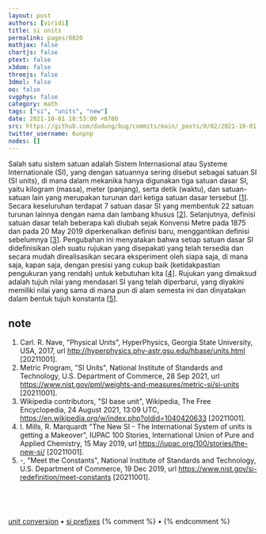 ```yaml
---
layout: post
authors: [viridi]
title: si units
permalink: pages/0020
mathjax: false
chartjs: false
ptext: false
x3dom: false
threejs: false
3dmol: false
oo: false
svgphys: false
category: math
tags: ["si", "units", "new"]
date: 2021-10-01 18:53:00 +0700
src: https://github.com/dudung/bug/commits/main/_posts/0/02/2021-10-01-si-units.md
twitter_username: 6unpnp
nodes: []
---
```

Salah satu sistem satuan adalah Sistem Internasional atau Systeme Internationale (SI), yang dengan satuannya sering disebut sebagai satuan SI (SI units), di mana dalam mekanika hanya digunakan tiga satuan dasar SI, yaitu kilogram (massa), meter (panjang), serta detik (waktu), dan satuan-satuan lain yang merupakan turunan dari ketiga satuan dasar tersebut [[1](#r01)]. Secara keseluruhan terdapat 7 satuan dasar SI yang membentuk 22 satuan turunan lainnya dengan nama dan lambang khusus [[2](#r02)]. Selanjutnya, definisi satuan dasar telah beberapa kali diubah sejak Konvensi Metre pada 1875 dan pada 20 May 2019 diperkenalkan definisi baru, menggantikan definisi sebelumnya [[3](#r03)]. Pengubahan ini menyatakan bahwa setiap satuan dasar SI didefinisikan oleh suatu rujukan yang disepakati yang telah tersedia dan secara mudah direalisasikan secara eksperiment oleh siapa saja, di mana saja, kapan saja, dengan presisi yang cukup baik (ketidakpastian pengukuran yang rendah) untuk kebutuhan kita [[4](#r04)]. Rujukan yang dimaksud adalah tujuh nilai yang mendasari SI yang telah diperbarui, yang diyakini memiliki nilai yang sama di mana pun di alam semesta ini dan dinyatakan dalam bentuk tujuh konstanta [[5](#r05)].


## note
1. <a name="r01"></a>Carl. R. Nave, "Physical Units", HyperPhysics, Georgia State University, USA, 2017, 
url <http://hyperphysics.phy-astr.gsu.edu/hbase/units.html> [20211001].
2. <a name="r02"></a>Metric Program, "SI Units", National Institute of Standards and Technology, U.S. Department of Commerce, 28 Sep 2021, url <https://www.nist.gov/pml/weights-and-measures/metric-si/si-units> [20211001].
3. <a name="r03"></a>Wikipedia contributors, "SI base unit", Wikipedia, The Free Encyclopedia, 24 August 2021, 13:09 UTC, <https://en.wikipedia.org/w/index.php?oldid=1040420633> [20211001].
4. <a name="r04"></a>I. Mills, R. Marquardt  "The New SI - The International System of units is getting a Makeover", IUPAC 100 Stories, International Union of Pure and Applied Chemistry, 15 May 2019, url <https://iupac.org/100/stories/the-new-si/> [20211001].
4. <a name="r04"></a>-, "Meet the Constants", National Institute of Standards and Technology, U.S. Department of Commerce, 19 Dec 2019, url <https://www.nist.gov/si-redefinition/meet-constants> [20211001].

## &nbsp;
[unit conversion](0021.html) &bull; [si prefixes](0022.html)
{% comment %} []() &bull; []() {% endcomment %}
